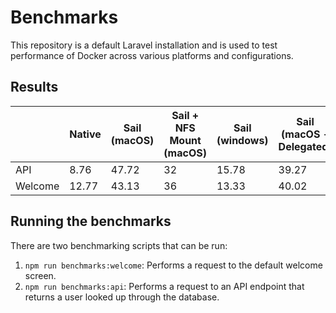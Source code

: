 # Benchmarks

This repository is a default Laravel installation and is used to test performance of Docker across various platforms and configurations. 

## Results

|         | Native | Sail (macOS) | Sail + NFS Mount (macOS) | Sail (windows) | Sail (macOS - Delegated) | Sail (macOS - cached) | Sail - Experimental Virtualization | Sail - Mutagen | Sail (macOS + osxfs) |
| ------- | ------ | ------------ | ------------------------ | -------------- | ------------------------ | --------------------- | ---------------------------------- | -------------- | -------------------- |
| API     | 8.76   | 47.72        | 32                       | 15.78          | 39.27                    | 39.95                 | 156.63                             | 17.59          | 85.06                |
| Welcome | 12.77  | 43.13        | 36                       | 13.33          | 40.02                    | 39.56                 | 247.74                             | 18.15          | 89.06                |

## Running the benchmarks

There are two benchmarking scripts that can be run:

1. `npm run benchmarks:welcome`: Performs a request to the default welcome screen.
2. `npm run benchmarks:api`: Performs a request to an API endpoint that returns a user looked up through the database.
